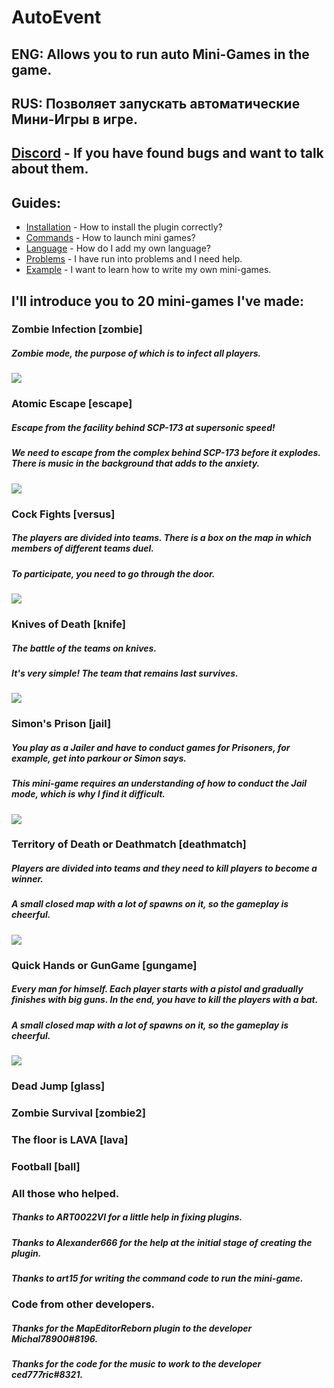 # AutoEvent
## ENG: Allows you to run auto Mini-Games in the game.
## RUS: Позволяет запускать автоматические Мини-Игры в игре.
## [Discord](https://discord.gg/Bu7ZsKsbjP) - If you have found bugs and want to talk about them.
## Guides:
 - [Installation](https://github.com/KoT0XleB/AutoEvent-Exiled/blob/main/Docs/Installation.md) - How to install the plugin correctly?
 - [Commands](https://github.com/KoT0XleB/AutoEvent-Exiled/blob/main/Docs/Commands.md) - How to launch mini games?
 - [Language](https://github.com/KoT0XleB/AutoEvent-Exiled/blob/main/Docs/Language.md) - How do I add my own language?
 - [Problems](https://github.com/KoT0XleB/AutoEvent-Exiled/blob/main/Docs/Problem.md) - I have run into problems and I need help.
 - [Example](https://github.com/KoT0XleB/AutoEvent-Exiled/blob/main/Docs/Example.md) - I want to learn how to write my own mini-games.
##
## I'll introduce you to 20 mini-games I've made:

### Zombie Infection [zombie]
##### Zombie mode, the purpose of which is to infect all players.
![](https://github.com/swdmeow/AutoEvent-Exiled/blob/main/Photos/Zombie.png)

### Atomic Escape [escape]
##### Escape from the facility behind SCP-173 at supersonic speed!
##### We need to escape from the complex behind SCP-173 before it explodes. There is music in the background that adds to the anxiety.
![](https://github.com/swdmeow/AutoEvent-Exiled/blob/main/Photos/Escape.png)

### Cock Fights [versus]
##### The players are divided into teams. There is a box on the map in which members of different teams duel.
##### To participate, you need to go through the door.
![](https://github.com/swdmeow/AutoEvent-Exiled/blob/main/Photos/Duel.png)

### Knives of Death [knife]
##### The battle of the teams on knives.
##### It's very simple! The team that remains last survives.
![](https://github.com/swdmeow/AutoEvent-Exiled/blob/main/Photos/Knife.png)

### Simon's Prison [jail]
##### You play as a Jailer and have to conduct games for Prisoners, for example, get into parkour or Simon says.
##### This mini-game requires an understanding of how to conduct the Jail mode, which is why I find it difficult.
![](https://github.com/swdmeow/AutoEvent-Exiled/blob/main/Photos/Jail.png)

### Territory of Death or Deathmatch [deathmatch]
##### Players are divided into teams and they need to kill players to become a winner.
##### A small closed map with a lot of spawns on it, so the gameplay is cheerful.
![](https://github.com/swdmeow/AutoEvent-Exiled/blob/main/Photos/Deathmatch.png)

### Quick Hands or GunGame [gungame]
##### Every man for himself. Each player starts with a pistol and gradually finishes with big guns. In the end, you have to kill the players with a bat.
##### A small closed map with a lot of spawns on it, so the gameplay is cheerful.
![](https://github.com/swdmeow/AutoEvent-Exiled/blob/main/Photos/GunGame.png)

### Dead Jump [glass]

### Zombie Survival [zombie2]

### The floor is LAVA [lava]

### Football [ball]

### All those who helped.
##### Thanks to ART0022VI for a little help in fixing plugins.
##### Thanks to Alexander666 for the help at the initial stage of creating the plugin.
##### Thanks to art15 for writing the command code to run the mini-game.

### Code from other developers.
##### Thanks for the MapEditorReborn plugin to the developer Michal78900#8196.
##### Thanks for the code for the music to work to the developer ced777ric#8321.
